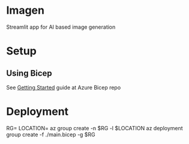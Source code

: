# Imagen
Streamlit app for AI based image generation

# Setup

## Using Bicep
See [Getting Started](https://github.com/Azure/bicep/tree/main#get-started-with-bicep) guide at Azure Bicep repo

# Deployment
RG=<RESOURCE GROUP NAME>
LOCATION=<RESOURCE GROUP LOCATION>
az group create -n $RG -l $LOCATION
az deployment group create -f ./main.bicep -g $RG